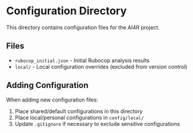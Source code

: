 # Configuration Directory

This directory contains configuration files for the AI4R project.

## Files

- `rubocop_initial.json` - Initial Rubocop analysis results
- `local/` - Local configuration overrides (excluded from version control)

## Adding Configuration

When adding new configuration files:
1. Place shared/default configurations in this directory
2. Place local/personal configurations in `config/local/`
3. Update `.gitignore` if necessary to exclude sensitive configurations